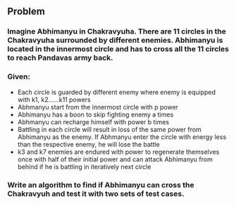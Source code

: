 ## Problem

### Imagine Abhimanyu in Chakravyuha. There are 11 circles in the Chakravyuha surrounded by different enemies. Abhimanyu is located in the innermost circle and has to cross all the 11 circles to reach Pandavas army back.

### Given:

* Each circle is guarded by different enemy where enemy is equipped with k1, k2……k11 powers
* Abhmanyu start from the innermost circle with p power
* Abhimanyu has a boon to skip fighting enemy a times
* Abhmanyu can recharge himself with power b times
* Battling in each circle will result in loss of the same power from Abhimanyu as the enemy. If Abhmanyu enter the circle with energy less than the respective enemy, he will lose the battle
* k3 and k7 enemies are endured with power to regenerate themselves once with half of their initial power and can attack Abhimanyu from behind if he is battling in iteratively next circle

### Write an algorithm to find if Abhimanyu can cross the Chakravyuh and test it with two sets of test cases.
